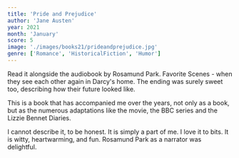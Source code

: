 ```yaml
---
title: 'Pride and Prejudice'
author: 'Jane Austen'
year: 2021
month: 'January'
score: 5
image: './images/books21/prideandprejudice.jpg'
genre: ['Romance', 'HistoricalFiction', 'Humor']
---
```


Read it alongside the audiobook by Rosamund Park. Favorite Scenes - when they see each other again in Darcy's home. The ending was surely sweet too, describing how their future looked like.

This is a book that has accompanied me over the years, not only as a book, but as the numerous adaptations like the movie, the BBC series and the Lizzie Bennet Diaries.

I cannot describe it, to be honest. It is simply a part of me. I love it to bits. It is witty, heartwarming, and fun. Rosamund Park as a narrator was delightful.
